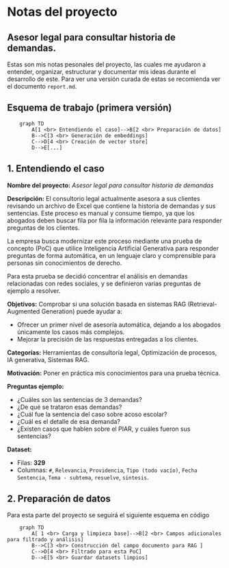 # Notas del proyecto 
## Asesor legal para consultar historia de demandas. 

Estas son mis notas pesonales del proyecto, las cuales me ayudaron a entender, organizar, estructurar y documentar mis ideas durante el desarrollo de este. Para ver una versión  curada de estas se recomienda ver el documento `report.md`. 

## Esquema de trabajo (primera versión)

```mermaid
    graph TD 
        A[1 <br> Entendiendo el caso]-->B[2 <br> Preparación de datos]
        B-->C[3 <br> Generación de embeddings]
        C-->D[4 <br> Creación de vector store]
        D-->E[...]
```

## 1. Entendiendo el caso 

**Nombre del proyecto:** _Asesor legal para consultar historia de demandas_

**Descripción:** El consultorio legal actualmente asesora a sus clientes revisando un archivo de Excel que contiene la historia de demandas y sus sentencias. Este proceso es manual y consume tiempo, ya que los abogados deben buscar fila por fila la información relevante para responder preguntas de los clientes.

La empresa busca modernizar este proceso mediante una prueba de concepto (PoC) que utilice Inteligencia Artificial Generativa para responder preguntas de forma automática, en un lenguaje claro y comprensible para personas sin conocimientos de derecho.

Para esta prueba se decidió concentrar el análisis en demandas relacionadas con redes sociales, y se definieron varias preguntas de ejemplo a resolver.


**Objetivos:** Comprobar si una solución basada en sistemas RAG (Retrieval-Augmented Generation) puede ayudar a:

- Ofrecer un primer nivel de asesoría automática, dejando a los abogados únicamente los casos más complejos.
- Mejorar la precisión de las respuestas entregadas a los clientes.

**Categorías:** Herramientas de consultoría legal, Optimización de procesos, IA generativa, Sistemas RAG.  

**Motivación:** Poner en práctica mis conocimientos para una prueba técnica.

**Preguntas ejemplo:** 
- ¿Cuáles son las sentencias de 3 demandas?
- ¿De qué se trataron esas demandas?
- ¿Cuál fue la sentencia del caso sobre acoso escolar?
- ¿Cuál es el detalle de esa demanda?
- ¿Existen casos que hablen sobre el PIAR, y cuáles fueron sus sentencias?

**Dataset:** 
- Filas: **329**
- Columnas: `#`, `Relevancia`, `Providencia`, `Tipo (todo vacío)`, `Fecha Sentencia`, `Tema - subtema`, `resuelve`, `sintesis`.


## 2. Preparación de datos

Para esta parte del proyecto se seguirá el siguiente esquema en código 

```mermaid
    graph TD 
        A[ 1 <br> Carga y limpieza base]-->B[2 <br> Campos adicionales para filtrado y análisis]
        B-->C[3 <br> Construcción del campo documento para RAG ]
        C-->D[4 <br> Filtrado para esta PoC]
        D-->E[5 <br> Guardar datasets limpios]
```


